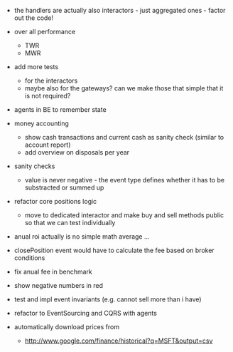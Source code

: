 
- the handlers are actually also interactors - just aggregated ones - factor out the code!

- over all performance
  - TWR
  - MWR

- add more tests
  - for the interactors
  - maybe also for the gateways? can we make those that simple that it is not required?


- agents in BE to remember state


- money accounting
  - show cash transactions and current cash as sanity check
    (similar to account report)
  - add overview on disposals per year


- sanity checks
  - value is never negative - the event type defines whether it has to be substracted or summed up

- refactor core positions logic
  - move to dedicated interactor and make buy and sell methods public so that we can test individually

- anual roi actually is no simple math average ...

- closePosition event would have to calculate the fee based on broker conditions

- fix anual fee in benchmark

- show negative numbers in red

- test and impl event invariants (e.g. cannot sell more than i have)

- refactor to EventSourcing and CQRS with agents

- automatically download prices from
  - http://www.google.com/finance/historical?q=MSFT&output=csv


